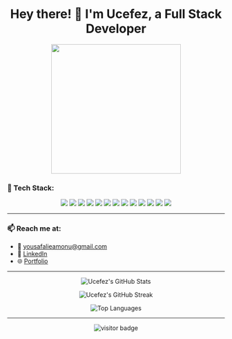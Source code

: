 <!-- GitHub Profile Readme -->

<h1 align="center">Hey there! 👋 I'm Ucefez, a Full Stack Developer</h1>

<p align="center">
  <img src="https://media.giphy.com/media/3o7aCPZcSq2V4I1v8k/giphy.gif" width="300">
</p>

### 🔧 Tech Stack:
<div align="center">
  <img src="https://img.shields.io/badge/ReactJS-61DAFB?style=for-the-badge&logo=react&logoColor=white">
  <img src="https://img.shields.io/badge/Redux-764ABC?style=for-the-badge&logo=redux&logoColor=white">
  <img src="https://img.shields.io/badge/HTML5-E34F26?style=for-the-badge&logo=html5&logoColor=white">
  <img src="https://img.shields.io/badge/CSS3-1572B6?style=for-the-badge&logo=css3&logoColor=white">
  <img src="https://img.shields.io/badge/JavaScript-F7DF1E?style=for-the-badge&logo=javascript&logoColor=black">
  <img src="https://img.shields.io/badge/Bootstrap-563D7C?style=for-the-badge&logo=bootstrap&logoColor=white">
  <img src="https://img.shields.io/badge/Node.js-339933?style=for-the-badge&logo=nodedotjs&logoColor=white">
  <img src="https://img.shields.io/badge/Express.js-000000?style=for-the-badge&logo=express&logoColor=white">
  <img src="https://img.shields.io/badge/MongoDB-47A248?style=for-the-badge&logo=mongodb&logoColor=white">
  <img src="https://img.shields.io/badge/PostgreSQL-336791?style=for-the-badge&logo=postgresql&logoColor=white">
  <img src="https://img.shields.io/badge/Git-F05032?style=for-the-badge&logo=git&logoColor=white">
  <img src="https://img.shields.io/badge/GitHub-181717?style=for-the-badge&logo=github&logoColor=white">
  <img src="https://img.shields.io/badge/VS%20Code-007ACC?style=for-the-badge&logo=visual-studio-code&logoColor=white">
</div>

---

### 📫 Reach me at:
- 📧 [yousafalieamonu@gmail.com](mailto:yousafalieamonu@gmail.com)
- 💼 [LinkedIn](https://linkedin.com/in/yousafali-ea-b05490225/)
- 🌐 [Portfolio](https://ucefez7.github.io/Portfolio-Ucefez/)

---

<p align="center">
  <img src="https://github-readme-stats.vercel.app/api?username=ucefez7&show_icons=true&theme=tokyonight" alt="Ucefez's GitHub Stats" />
</p>

<p align="center">
  <img src="https://github-readme-streak-stats.herokuapp.com/?user=ucefez7&theme=tokyonight" alt="Ucefez's GitHub Streak" />
</p>

<p align="center">
  <img src="https://github-readme-stats.vercel.app/api/top-langs/?username=ucefez7&layout=compact&theme=tokyonight" alt="Top Languages" />
</p>

---

<p align="center">
  <img src="https://visitor-badge.laobi.icu/badge?page_id=ucefez7.ucefez7" alt="visitor badge"/>
</p>
